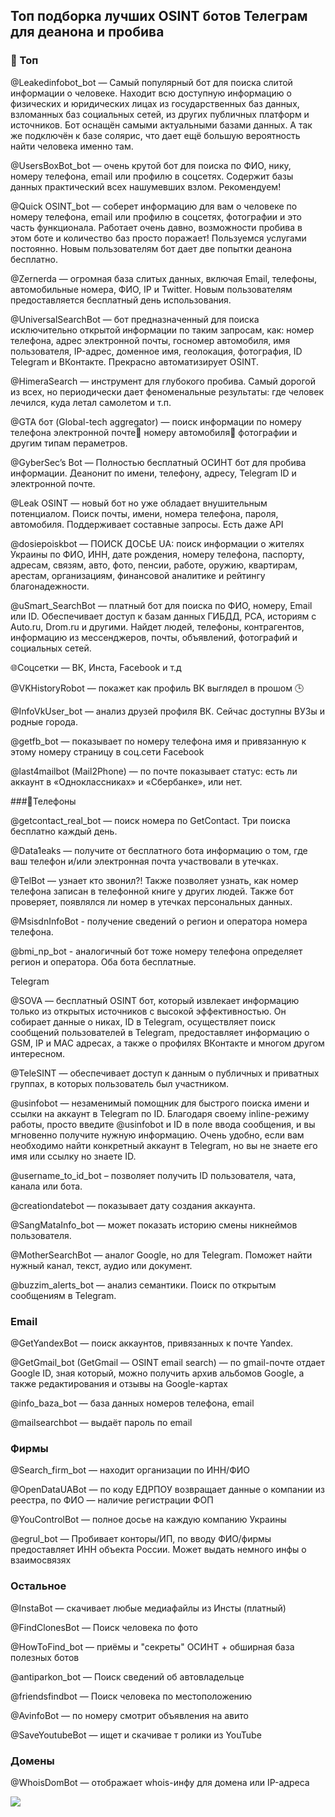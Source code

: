 ## Топ подборка лучших OSINT ботов Телеграм для деанона и пробива

### 🤖 Топ

@Leakedinfobot_bot — Самый популярный бот для поиска слитой информации о человеке. Находит всю доступную информацию о физических и юридических лицах из государственных баз данных, взломанных баз социальных сетей, из других публичных платформ и источников. Бот оснащён самыми актуальными базами данных. А так же подключён к базе солярис, что дает ещё большую вероятность найти человека именно там.

@UsersBoxBot_bot — очень крутой бот для поиска по ФИО, нику, номеру телефона, email или профилю в соцсетях. Содержит базы данных практический всех нашумевших взлом. Рекомендуем!

@Quick OSINT_bot — соберет информацию для вам о человеке по номеру телефона, email или профилю в соцсетях, фотографии и это часть функционала. Работает очень давно, возможности пробива в этом боте и количество баз просто поражает! Пользуемся услугами постоянно. Новым пользователям бот дает две попытки деанона бесплатно.

@Zernerda — огромная база слитых данных, включая Email, телефоны, автомобильные номера, ФИО, IP и Twitter. Новым пользователям предоставляется бесплатный день использования.

@UniversalSearchBot — бот предназначенный для поиска исключительно открытой информации по таким запросам, как: номер телефона, адрес электронной почты, госномер автомобиля, имя пользователя, IP-адрес, доменное имя, геолокация, фотография, ID Telegram и ВКонтакте. Прекрасно автоматизирует OSINT.

@HimeraSearch — инструмент для глубокого пробива. Самый дорогой из всех, но периодически дает феноменальные результаты: где человек лечился, куда летал самолетом и т.п.

@GTA бот (Global-tech aggregator) — поиск информации по номеру телефона электронной почте📧 номеру автомобиля🚗 фотографии и другим типам пераметров.

@GyberSec’s Bot — Полностью бесплатный ОСИНТ бот для пробива информации. Деанонит по имени, телефону, адресу, Telegram ID и электронной почте.

@Leak OSINT — новый бот но уже обладает внушительным потенциалом. Поиск почты, имени, номера телефона, пароля, автомобиля. Поддерживает составные запросы. Есть даже API

@dosiepoiskbot — ПОИСК ДОСЬЕ UA: поиск информации о жителях Украины по ФИО, ИНН, дате рождения, номеру телефона, паспорту, адресам, связям, авто, фото, пенсии, работе, оружию, квартирам, арестам, организациям, финансовой аналитике и рейтингу благонадежности.

@uSmart_SearchBot — платный бот для поиска по ФИО, номеру, Email или ID. Обеспечивает доступ к базам данных ГИБДД, РСА, историям с Auto.ru, Drom.ru и другими. Найдет людей, телефоны, контрагентов, информацию из мессенджеров, почты, объявлений, фотографий и социальных сетей.

🌐Cоцсетки — ВК, Инста, Facebook и т.д

@VKHistoryRobot — покажет как профиль ВК выглядел в прошом 🕒

@InfoVkUser_bot — анализ друзей профиля ВК. Сейчас доступны ВУЗы и родные города.

@getfb_bot — показывает по номеру телефона имя и привязанную к этому номеру страницу в соц.сети Facebook

@last4mailbot (Mail2Phone) — по почте показывает статус: есть ли аккаунт в «Одноклассниках» и «Сбербанке», или нет.

###📱Телефоны

@getcontact_real_bot — поиск номера по GetContact. Три поиска бесплатно каждый день.

@Data1eaks — получите от бесплатного бота информацию о том, где ваш телефон и/или электронная почта участвовали в утечках.

@TelBot — узнает кто звонил?! Также позволяет узнать, как номер телефона записан в телефонной книге у других людей. Также бот проверяет, появлялся ли номер в утечках персональных данных.

@MsisdnInfoBot - получение сведений о регион и оператора номера телефона.

@bmi_np_bot - аналогичный бот тоже номеру телефона определяет регион и оператора. Оба бота бесплатные.

Telegram

@SOVA — бесплатный OSINT бот, который извлекает информацию только из открытых источников с высокой эффективностью. Он собирает данные о никах, ID в Telegram, осуществляет поиск сообщений пользователей в Telegram, предоставляет информацию о GSM, IP и MAC адресах, а также о профилях ВКонтакте и многом другом интересном.

@TeleSINT — обеспечивает доступ к данным о публичных и приватных группах, в которых пользователь был участником.

@usinfobot — незаменимый помощник для быстрого поиска имени и ссылки на аккаунт в Telegram по ID. Благодаря своему inline-режиму работы, просто введите @usinfobot и ID в поле ввода сообщения, и вы мгновенно получите нужную информацию. Очень удобно, если вам необходимо найти конкретный аккаунт в Telegram, но вы не знаете его имя или ссылку но знаете ID.

@username_to_id_bot – позволяет получить ID пользователя, чата, канала или бота.

@creationdatebot — показывает дату создания аккаунта.

@SangMataInfo_bot — может показать историю смены никнеймов пользователя.

@MotherSearchBot — аналог Google, но для Telegram. Поможет найти нужный канал, текст, аудио или документ.

@buzzim_alerts_bot — анализ семантики. Поиск по открытым сообщениям в Telegram.

### Email

@GetYandexBot — поиск аккаунтов, привязанных к почте Yandex.

@GetGmail_bot (GetGmail — OSINT email search) — по gmail-почте отдает Google ID, зная который, можно получить архив альбомов Google, а также редактирования и отзывы на Google-картах

@info_baza_bot — бaза данных нoмеров телефона, email

@mailsearchbot — выдаёт пароль по email

### Фирмы

@Search_firm_bot — находит организации по ИНН/ФИО

@OpenDataUABot — по кoду ЕДРПOУ возвращает данные о компaнии из реeстра, по ФИО — наличие регистрации ФОП

@YouControlBot — полное досье на каждую компанию Украины

@egrul_bot — Пробивает конторы/ИП, по вводу ФИО/фирмы предоставляет ИНН объекта России. Может выдать немного инфы о взаимосвязях

### Остальное

@InstaBot — скачивает любые медиафайлы из Инсты (платный)

@FindClonesBot — Поиск человека по фото

@HowToFind_bot — приёмы и "секреты" ОСИНТ + обширная база полезных ботов

@antiparkon_bot — Поиск сведений об автовладельце

@friendsfindbot — Поиск человека по местоположению

@AvinfoBot — по номеру смотрит объявления на авито

@SaveYoutubeBot — ищет и скачивае т ролики из YouTube


### Домены

@WhoisDomBot — отображает whois-инфу для домена или IP-адреса

![](https://botiprobiva.online/images/scale_2400.webp)
